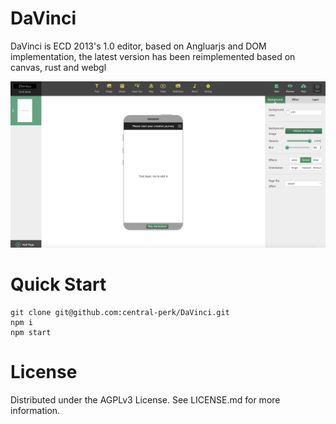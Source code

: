 # DaVinci

DaVinci is ECD 2013's 1.0 editor, based on Angluarjs and DOM implementation, the latest version has been reimplemented based on canvas, rust and webgl

<img src="./docs/preview.png"/>

# Quick Start

```shell
git clone git@github.com:central-perk/DaVinci.git
npm i
npm start
```

# License

Distributed under the AGPLv3 License. See LICENSE.md for more information.
